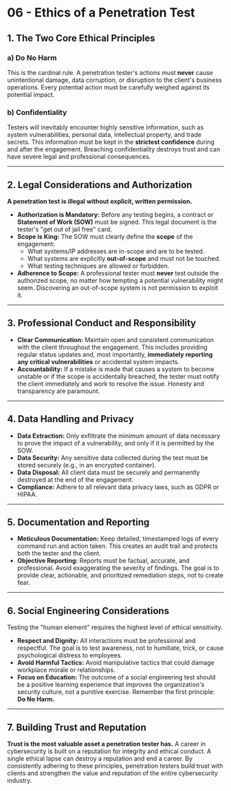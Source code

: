 # 06 - Ethics of a Penetration Test

## 1. The Two Core Ethical Principles

### a) Do No Harm
This is the cardinal rule. A penetration tester's actions must **never** cause unintentional damage, data corruption, or disruption to the client's business operations. Every potential action must be carefully weighed against its potential impact.

### b) Confidentiality
Testers will inevitably encounter highly sensitive information, such as system vulnerabilities, personal data, intellectual property, and trade secrets. This information must be kept in the **strictest confidence** during and after the engagement. Breaching confidentiality destroys trust and can have severe legal and professional consequences.

---

## 2. Legal Considerations and Authorization

**A penetration test is illegal without explicit, written permission.**

*   **Authorization is Mandatory:** Before any testing begins, a contract or **Statement of Work (SOW)** must be signed. This legal document is the tester's "get out of jail free" card.
*   **Scope is King:** The SOW must clearly define the **scope** of the engagement:
    *   What systems/IP addresses are in-scope and are to be tested.
    *   What systems are explicitly **out-of-scope** and must not be touched.
    *   What testing techniques are allowed or forbidden.
*   **Adherence to Scope:** A professional tester must **never** test outside the authorized scope, no matter how tempting a potential vulnerability might seem. Discovering an out-of-scope system is not permission to exploit it.

---

## 3. Professional Conduct and Responsibility

*   **Clear Communication:** Maintain open and consistent communication with the client throughout the engagement. This includes providing regular status updates and, most importantly, **immediately reporting any critical vulnerabilities** or accidental system impacts.
*   **Accountability:** If a mistake is made that causes a system to become unstable or if the scope is accidentally breached, the tester must notify the client immediately and work to resolve the issue. Honesty and transparency are paramount.

---

## 4. Data Handling and Privacy

*   **Data Extraction:** Only exfiltrate the minimum amount of data necessary to prove the impact of a vulnerability, and only if it is permitted by the SOW.
*   **Data Security:** Any sensitive data collected during the test must be stored securely (e.g., in an encrypted container).
*   **Data Disposal:** All client data must be securely and permanently destroyed at the end of the engagement.
*   **Compliance:** Adhere to all relevant data privacy laws, such as GDPR or HIPAA.

---

## 5. Documentation and Reporting

*   **Meticulous Documentation:** Keep detailed, timestamped logs of every command run and action taken. This creates an audit trail and protects both the tester and the client.
*   **Objective Reporting:** Reports must be factual, accurate, and professional. Avoid exaggerating the severity of findings. The goal is to provide clear, actionable, and prioritized remediation steps, not to create fear.

---

## 6. Social Engineering Considerations

Testing the "human element" requires the highest level of ethical sensitivity.

*   **Respect and Dignity:** All interactions must be professional and respectful. The goal is to test awareness, not to humiliate, trick, or cause psychological distress to employees.
*   **Avoid Harmful Tactics:** Avoid manipulative tactics that could damage workplace morale or relationships.
*   **Focus on Education:** The outcome of a social engineering test should be a positive learning experience that improves the organization's security culture, not a punitive exercise. Remember the first principle: **Do No Harm.**

---

## 7. Building Trust and Reputation

**Trust is the most valuable asset a penetration tester has.** A career in cybersecurity is built on a reputation for integrity and ethical conduct. A single ethical lapse can destroy a reputation and end a career. By consistently adhering to these principles, penetration testers build trust with clients and strengthen the value and reputation of the entire cybersecurity industry.
